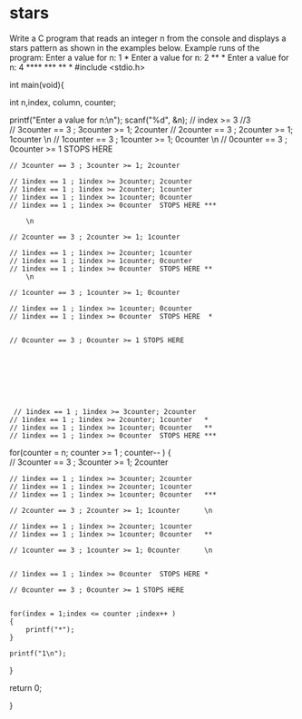 # stars
Write a C program that reads an integer n from the console and displays a stars pattern as shown in the examples below.  Example runs of the program:  Enter a value for n: 1 *  Enter a value for n: 2 ** *  Enter a value for n: 4 **** *** ** *
#include <stdio.h>

int main(void){

int n,index, column, counter;

printf("Enter a value for n:\n");
scanf("%d", &n);
                //  index >= 3
              //3  
    // 3counter == 3 ; 3counter >= 1; 2counter 
    // 2counter == 3 ; 2counter >= 1; 1counter      \n
    // 1counter == 3 ; 1counter >= 1; 0counter      \n
    // 0counter == 3 ; 0counter >= 1 STOPS HERE     






    // 3counter == 3 ; 3counter >= 1; 2counter 

    // 1index == 1 ; 1index >= 3counter; 2counter   
    // 1index == 1 ; 1index >= 2counter; 1counter   
    // 1index == 1 ; 1index >= 1counter; 0counter   
    // 1index == 1 ; 1index >= 0counter  STOPS HERE ***
        
        \n
    
    // 2counter == 3 ; 2counter >= 1; 1counter      
    
    // 1index == 1 ; 1index >= 2counter; 1counter   
    // 1index == 1 ; 1index >= 1counter; 0counter   
    // 1index == 1 ; 1index >= 0counter  STOPS HERE **
        \n
        
    // 1counter == 3 ; 1counter >= 1; 0counter  
    
    // 1index == 1 ; 1index >= 1counter; 0counter   
    // 1index == 1 ; 1index >= 0counter  STOPS HERE  *
    
    
    // 0counter == 3 ; 0counter >= 1 STOPS HERE    
    
    
    
    
    
    
    
    
     // 1index == 1 ; 1index >= 3counter; 2counter   
    // 1index == 1 ; 1index >= 2counter; 1counter   *
    // 1index == 1 ; 1index >= 1counter; 0counter   **
    // 1index == 1 ; 1index >= 0counter  STOPS HERE ***
    
for(counter = n; counter >= 1 ; counter-- )
{   
    // 3counter == 3 ; 3counter >= 1; 2counter 

    // 1index == 1 ; 1index >= 3counter; 2counter   
    // 1index == 1 ; 1index >= 2counter; 1counter   
    // 1index == 1 ; 1index >= 1counter; 0counter   ***
    
    // 2counter == 3 ; 2counter >= 1; 1counter      \n
    
    // 1index == 1 ; 1index >= 2counter; 1counter   
    // 1index == 1 ; 1index >= 1counter; 0counter   **
    
    // 1counter == 3 ; 1counter >= 1; 0counter      \n

    
    // 1index == 1 ; 1index >= 0counter  STOPS HERE *
    
    // 0counter == 3 ; 0counter >= 1 STOPS HERE 
   
    
    for(index = 1;index <= counter ;index++ )
    {   
        printf("*");
    }  

    printf("1\n");
} 


return 0;

}

